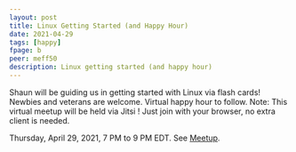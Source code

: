 ```yaml
---
layout: post
title: Linux Getting Started (and Happy Hour)
date: 2021-04-29
tags: [happy]
fpage: b
peer: meff50
description: Linux getting started (and happy hour)
---
```

Shaun will be guiding us in getting started with Linux via flash cards! Newbies
and veterans are welcome. Virtual happy hour to follow. Note: This virtual
meetup will be held via Jitsi ! Just join with your browser, no extra client is
needed.

Thursday, April 29, 2021, 7 PM to 9 PM EDT. See [Meetup]({{site.meetupurl}}).
